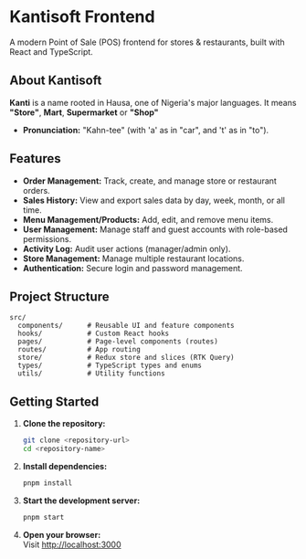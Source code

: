 # Kantisoft Frontend

A modern Point of Sale (POS) frontend for stores & restaurants, built with React and TypeScript.

## About Kantisoft

**Kanti** is a name rooted in Hausa, one of Nigeria's major languages. It means **"Store"**, **Mart**, **Supermarket**
or **"Shop"**

- **Pronunciation:** "Kahn-tee" (with 'a' as in "car", and 't' as in "to").

## Features

- **Order Management:** Track, create, and manage store or restaurant orders.
- **Sales History:** View and export sales data by day, week, month, or all time.
- **Menu Management/Products:** Add, edit, and remove menu items.
- **User Management:** Manage staff and guest accounts with role-based permissions.
- **Activity Log:** Audit user actions (manager/admin only).
- **Store Management:** Manage multiple restaurant locations.
- **Authentication:** Secure login and password management.

## Project Structure

```
src/
  components/      # Reusable UI and feature components
  hooks/           # Custom React hooks
  pages/           # Page-level components (routes)
  routes/          # App routing
  store/           # Redux store and slices (RTK Query)
  types/           # TypeScript types and enums
  utils/           # Utility functions
```

## Getting Started

1. **Clone the repository:**

    ```bash
    git clone <repository-url>
    cd <repository-name>
    ```

2. **Install dependencies:**

    ```bash
    pnpm install
    ```

3. **Start the development server:**

    ```bash
    pnpm start
    ```

4. **Open your browser:**  
   Visit [http://localhost:3000](http://localhost:3000)

<!-- ## Contributing

Contributions are welcome! Please open an issue or submit a pull request.

## License

MIT License -->

